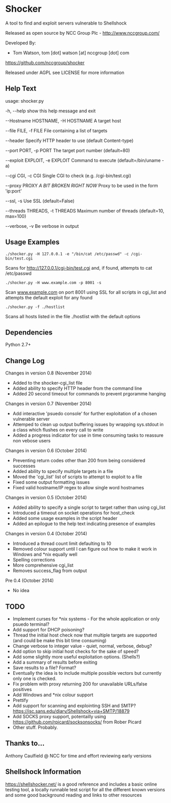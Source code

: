 Shocker
======================
A tool to find and exploit servers vulnerable to Shellshock

Released as open source by NCC Group Plc - http://www.nccgroup.com/

Developed By:
* Tom Watson, tom [dot] watson [at] nccgroup [dot] com

https://github.com/nccgroup/shocker

Released under AGPL see LICENSE for more information

Help Text
-------------
usage: 
shocker.py 

-h, --help            show this help message and exit

--Hostname HOSTNAME, -H HOSTNAME
                      A target host

--file FILE, -f FILE  File containing a list of targets

--header              Specify HTTP header to use (default Content-type)

--port PORT, -p PORT  The target port number (default=80)

--exploit EXPLOIT, -e EXPLOIT
                      Command to execute (default=/bin/uname -a)

--cgi CGI, -c CGI     Single CGI to check (e.g. /cgi-bin/test.cgi)

--proxy PROXY         *A BIT BROKEN RIGHT NOW* Proxy to be used in the form
                      'ip:port'

--ssl, -s             Use SSL (default=False)

--threads THREADS, -t THREADS
                      Maximum number of threads (default=10, max=100)

--verbose, -v         Be verbose in output

Usage Examples
-------------
`./shocker.py -H 127.0.0.1 -e "/bin/cat /etc/passwd" -c /cgi-bin/test.cgi`

Scans for http://127.0.0.1/cgi-bin/test.cgi and, if found, attempts to cat 
/etc/passwd

`./shocker.py -H www.example.com -p 8001 -s`

Scan www.example.com on port 8001 using SSL for all scripts in cgi_list and
attempts the default exploit for any found

`./shocker.py -f ./hostlist`

Scans all hosts listed in the file ./hostlist with the default options

Dependencies 
-------------
Python 2.7+

Change Log
-------------
Changes in version 0.8 (November 2014)
* Added to the shocker-cgi_list file
* Added ability to specify HTTP header from the command line
* Added 20 second timeout for commands to prevent prgoramme hanging

Changes in version 0.7 (November 2014)
* Add interactive 'psuedo console' for further exploitation of a chosen vulnerable server
* Attemped to clean up output buffering issues by wrapping sys.stdout in a class which flushes on every call to write
* Added a progress indicator for use in time consuming tasks to reassure non vebose users

Changes in version 0.6 (October 2014)
* Preventing return codes other than 200 from being considered successes
* Added ability to specify multiple targets in a file
* Moved the 'cgi_list' list of scripts to attempt to exploit to a file
* Fixed some output formatting issues
* Fixed valid hostname/IP regex to allow single word hostnames

Changes in version 0.5 (October 2014)
* Added ability to specify a single script to target rather than using cgi_list
* Introduced a timeout on socket operations for host_check
* Added some usage examples in the script header
* Added an epilogue to the help text indicating presence of examples

Changes in version 0.4 (October 2014)
* Introduced a thread count limit defaulting to 10
* Removed colour support until I can figure out how to make it work in Windows and *nix equally well
* Spelling corrections
* More comprehensive cgi_list
* Removes success_flag from output

Pre 0.4 (October 2014)
* No idea

TODO
-------------
* Implement curses for *nix systems - For the whole application or only psuedo terminal?
* Add support for DHCP poisoning?
* Thread the initial host check now that multiple targets are supported (and could be make this bit time consuming)
* Change verbose to integer value - quiet, normal, verbose, debug?
* Add option to skip initial host checks for the sake of speed?
* Add some slightly more useful exploitation options. (Shells?)
* Add a summary of results before exiting
* Save results to a file? Format?
* Eventually the idea is to include multiple possible vectors but currently only one is checked.
* Fix problem with proxy returning 200 for unavailable URLs/false positives
* Add Windows and *nix colour support
* Prettify
* Add support for scanning and explointing SSH and SMTP? https://isc.sans.edu/diary/Shellshock+via+SMTP/18879
* Add SOCKS proxy support, potentailly using https://github.com/rpicard/socksonsocks/ from Rober Picard
* Other stuff. Probably.

Thanks to...
-------------
Anthony Caulfield @ NCC for time and effort reviewing early versions

Shellshock Information
-------------
https://shellshocker.net/ is a good reference and includes a basic online testing tool, a locally runnable test script for all the different known versions and some good background reading and links to other resources
